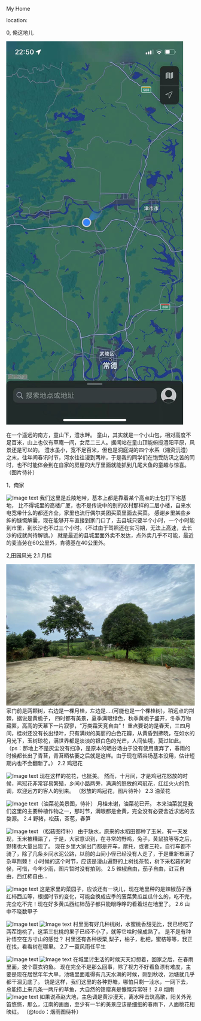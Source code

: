 My Home

location:

0, 俺这地儿

 ![Image text](pic/position.png)


在一个遥远的南方，童山下，澧水畔。
童山，其实就是一个小山包，相对高度不足百米，山上也仅有草庵一间，女尼二三人。据闻站在童山顶能俯揽澧阳平原，风景还是可以的。
澧水虽小，宽不足百米，但也是洞庭湖的四个水系（湘资沅澧）之末，往年间春讯时节，河水往往漫到两岸，于是我的同学们在饱受防汛之苦的同时，也不时能体会到在自家的房屋的大厅里面就能抓到几尾大鱼的童趣与惊喜。
（图片待补）

1，俺家

 ![Image text](pic/MyHouse.png)
 我们这里是丘陵地带，基本上都是靠着某个高点的土包打下宅基地，
 比不得城里的高楼广厦，也不是传说中的别的农村那样的二层小楼，自来水电宽带什么的都还齐全，家里也流行偶尔美团买菜里面去买菜。
 感谢乡里某些乡绅的慷慨解囊，现在能够开车直接到家门口了，去县城只要半个小时，一个小时能到市里，到长沙也不过三个小时。（不过由于驾照还在实习期，无法上高速，去长沙的成就尚待解锁。）
 就是最近的县城里面外卖不发达，点外卖几乎不可能，最近的麦当劳在60公里外，肯德基在40公里外。
 
 2,田园风光
 2.1 月桂

 ![Image text](pic/laurel.png)
 家门前是两颗树，右边是一棵月桂，左边是....(可能也是一个棵桂树)，稍远点的荆棘，据说是黄栀子，
 四时都有美景，夏季满眼绿色，秋季黄栀子盛开，冬季万物藏匿，高高的天幕下一片寂寥，“万类霜天竞自由”！
 重点要说的是春天，三四月间，桂树还没有长出绿叶，只有满树的美丽的白色花瓣，从黄昏到拂晓，在如水的月光下，玉树琼花，满世界都是淡淡的银白色的光芒，人间仙境，莫过如此。
 （ps：那地上不是灰尘没有扫净，是原本的晒谷场由于没有使用废弃了，春雨的时候都长出了青苔，青苔晒枯萎之后就是这样。由于现在晒谷场基本没用，估计短期内也不会翻新了。）
 2.2 鸡冠花

 ![Image text](pic/cockscomb.png)
 现在这样的花花，也挺美。
 然而，十月间，才是鸡冠花怒放的时候，鸡冠花非常容易繁殖，乡间小路两旁，满满的怒放的鸡冠花，红红火火的色调，欢迎远方的客人的到来。
 （怒放的鸡冠花，图片待补）
 2.3 油菜花

 ![Image text](pic/rape_flower.png)（油菜花美景图，待补）
 月桂未谢，油菜花已开。
 本来油菜就是我们这里的主要种植作物之一，那时节，满眼都是金黄，完全没有必要舍近求远的去婺源。
 2.4 野猪，松菇，茶苞，春笋

 ![Image text](pic/tea_tree.png)
 （松菇图待补）
 由于缺水，原来的水稻田都种了玉米，有一天发现，玉米被糟蹋了，于是，大家意识到，在寻常的野鸡，兔子，黄鼠狼等等之后，野猪也大量出现了。
 现在乡里大家出门都是开车，摩托，或者三轮，自行车都不骑了，除了几条乡间水泥公路，以前的山间小径已经没有人走了，于是重新布满了杂草荆棘！
 小时候的这个时节，应该是漫山遍野的上树找茶苞，树下采松菇的时候，可惜，今年少雨，图片暂时没有拍到。
 2.5 辣椒自由，茄子自由，豇豆自由，西红柿自由...

 ![Image text](pic/vegetable.png)
 这是家里的菜园子，应该还有一块儿，现在地里种的是辣椒茄子西红柿西瓜等，根据时节的变化，可能会换成应季的菠菜黄瓜丝瓜什么的，吃不完，完全吃不完！现在好多黄瓜西红柿茄子都只能眼睁睁的看着烂在地里了。
 2.6 山中不晓数甲子

![Image text](pic/peach_tree.png)
![Image text](pic/pear_tree.png)
村里面有好几种桃树，水蜜桃香甜无比，我已经吃了两茬饱桃了，这第三批桃的果子已经不小了，就等它啥时候成熟了。
是不是有种孙悟空在方寸山的感觉？
村里还有各种板栗,梨子，柚子，枇杷，蜜桔等等，我正在找，看看树在哪里。
2.7 一蓑风雨任平生

![Image text](pic/pond1.png)
![Image text](pic/pond2.png)
在城里讨生活的时候天天幻想着，回家之后，在春雨里面，披个蓑衣钓鱼。
现在完全不是那么回事，除了视力不好看鱼漂有难度，主要是现在居然年年大旱，池塘里面难得有几天水满的时候，刚到秋收，池塘就几乎都干涸见底了。
饶是这样，我们这里的各种野塘，哪怕只剩一洼水，一网下去，总能捞上来几条一两斤的草鱼，大自然的馈赠真是慷慨异常呀！
2.8 烟雨
![Image text](pic/raining.png)
如果说燕赵大地，主色调是黄沙漫天，离水畔击筑高歌，阳关外羌笛悠悠，那么，江南的画面，至少有一半的美景应该是细细的春雨下，人面桃花相映红。
（@todo：烟雨图待补）





